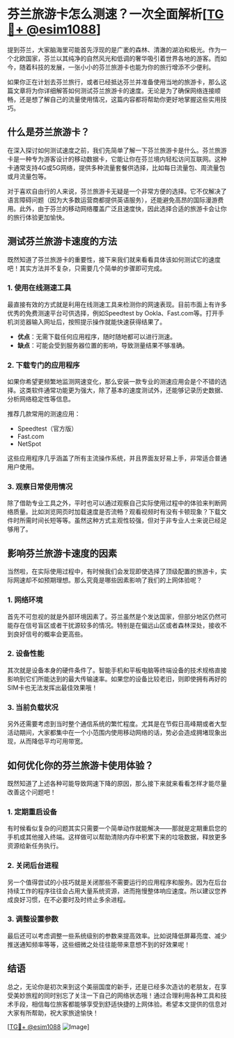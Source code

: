 # 芬兰旅游卡怎么测速？一次全面解析[[TG💪+ @esim1088](https://t.me/s/esim1088)]

提到芬兰，大家脑海里可能首先浮现的是广袤的森林、清澈的湖泊和极光。作为一个北欧国家，芬兰以其纯净的自然风光和低调的奢华吸引着世界各地的游客。而如今，随着科技的发展，一张小小的芬兰旅游卡也能为你的旅行增添不少便利。

如果你正在计划去芬兰旅行，或者已经抵达芬兰并准备使用当地的旅游卡，那么这篇文章将为你详细解答如何测试芬兰旅游卡的速度。无论是为了确保网络连接顺畅，还是想了解自己的流量使用情况，这篇内容都将帮助你更好地掌握这些实用技巧。

## 什么是芬兰旅游卡？

在深入探讨如何测试速度之前，我们先简单了解一下芬兰旅游卡是什么。芬兰旅游卡是一种专为游客设计的移动数据卡，它能让你在芬兰境内轻松访问互联网。这种卡通常支持4G或5G网络，提供多种流量套餐供选择，比如每日流量包、周流量包或月流量包等。

对于喜欢自由行的人来说，芬兰旅游卡无疑是一个非常方便的选择。它不仅解决了语言障碍问题（因为大多数运营商都提供英语服务），还能避免高昂的国际漫游费用。此外，由于芬兰的移动网络覆盖广泛且速度快，因此选择合适的旅游卡会让你的旅行体验更加愉快。

## 测试芬兰旅游卡速度的方法

既然知道了芬兰旅游卡的重要性，接下来我们就来看看具体该如何测试它的速度吧！其实方法并不复杂，只需要几个简单的步骤即可完成。

### 1. 使用在线测速工具

最直接有效的方式就是利用在线测速工具来检测你的网速表现。目前市面上有许多优秀的免费测速平台可供选择，例如Speedtest by Ookla、Fast.com等。打开手机浏览器输入网址后，按照提示操作就能快速获得结果了。

- **优点**：无需下载任何应用程序，随时随地都可以进行测速。
- **缺点**：可能会受到服务器位置的影响，导致测量结果不够准确。

### 2. 下载专门的应用程序

如果你希望更频繁地监测网速变化，那么安装一款专业的测速应用会是个不错的选择。这类软件通常功能更为强大，除了基本的速度测试外，还能够记录历史数据、分析网络稳定性等信息。

推荐几款常用的测速应用：
- Speedtest（官方版）
- Fast.com
- NetSpot

这些应用程序几乎涵盖了所有主流操作系统，并且界面友好易上手，非常适合普通用户使用。

### 3. 观察日常使用情况

除了借助专业工具之外，平时也可以通过观察自己实际使用过程中的体验来判断网络质量。比如浏览网页时加载速度是否流畅？观看视频时有没有卡顿现象？下载文件时所需时间长短等等。虽然这种方式主观性较强，但对于非专业人士来说已经足够用了。

## 影响芬兰旅游卡速度的因素

当然啦，在实际使用过程中，有时候我们会发现即使选择了顶级配置的旅游卡，实际网速却不如预期理想。那么究竟是哪些因素影响了我们的上网体验呢？

### 1. 网络环境

首先不可忽视的就是外部环境因素了。芬兰虽然是个发达国家，但部分地区仍然可能存在信号盲区或者干扰源较多的情况。特别是在偏远山区或者森林深处，接收不到良好信号的概率会更高些。

### 2. 设备性能

其次就是设备本身的硬件条件了。智能手机和平板电脑等终端设备的技术规格直接影响到它们所能达到的最大传输速率。如果您的设备比较老旧，则即使拥有再好的SIM卡也无法发挥出最佳效果哦！

### 3. 当前负载状况

另外还需要考虑到当时整个通信系统的繁忙程度。尤其是在节假日高峰期或者大型活动期间，大家都集中在一个小范围内使用移动网络的话，势必会造成拥堵现象出现，从而降低平均可用带宽。

## 如何优化你的芬兰旅游卡使用体验？

既然知道了上述各种可能导致网速下降的原因，那么接下来就来看看怎样才能尽量改善这个问题吧！

### 1. 定期重启设备

有时候看似复杂的问题其实只需要一个简单动作就能解决——那就是定期重启您的手机或其他接入终端。这样做可以帮助清除内存中积累下来的垃圾数据，释放更多资源给新任务执行。

### 2. 关闭后台进程

另一个值得尝试的小技巧就是关闭那些不需要运行的应用程序和服务。因为在后台持续工作的程序往往会占用大量系统资源，进而拖慢整体响应速度。所以建议您养成良好习惯，在不必要时及时终止多余进程。

### 3. 调整设置参数

最后还可以考虑调整一些系统级别的参数来提高效率。比如说降低屏幕亮度、减少推送通知频率等等，这些细微之处往往能带来意想不到的好效果呢！

## 结语

总之，无论你是初次来到这个美丽国度的新手，还是已经多次造访的老朋友，在享受美妙旅程的同时别忘了关注一下自己的网络状态哦！通过合理利用各种工具和技术手段，相信每位旅客都能够享受到舒适快捷的上网体验。希望本文提供的信息对大家有所帮助，祝大家旅途愉快！

[[TG💪+ @esim1088](https://t.me/s/esim1088) ![Image](https://i.postimg.cc/4NQfJmqS/Snipaste-2025-05-13-00-14-12.png)]